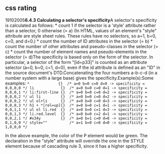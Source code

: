 <article><h1>css rating</h1><time><span class="day">19</span><span class="month">10</span><span class="year">2005</span></time><strong>6.4.3 Calculating a selector's specificity</strong>A selector's specificity is calculated as follows:    * count 1 if the selector is a 'style' attribute rather than a selector, 0 otherwise (= a) (In HTML, values of an element's "style" attribute are style sheet rules. These rules have no selectors, so a=1, b=0, c=0, and d=0.)    * count the number of ID attributes in the selector (= b)    * count the number of other attributes and pseudo-classes in the selector (= c)    * count the number of element names and pseudo-elements in the selector (= d)The specificity is based only on the form of the selector. In particular, a selector of the form "[id=p33]" is counted as an attribute selector (a=0, b=0, c=1, d=0), even if the id attribute is defined as an "ID" in the source document's DTD.Concatenating the four numbers a-b-c-d (in a number system with a large base) gives the specificity.Example(s):Some examples: <code>*             {}  /* a=0 b=0 c=0 d=0 -> specificity = 0,0,0,0 */ li            {}  /* a=0 b=0 c=0 d=1 -> specificity = 0,0,0,1 */ li:first-line {}  /* a=0 b=0 c=0 d=2 -> specificity = 0,0,0,2 */ ul li         {}  /* a=0 b=0 c=0 d=2 -> specificity = 0,0,0,2 */ ul ol+li      {}  /* a=0 b=0 c=0 d=3 -> specificity = 0,0,0,3 */ h1 + *[rel=up]{}  /* a=0 b=0 c=1 d=1 -> specificity = 0,0,1,1 */ ul ol li.red  {}  /* a=0 b=0 c=1 d=3 -> specificity = 0,0,1,3 */ li.red.level  {}  /* a=0 b=0 c=2 d=1 -> specificity = 0,0,2,1 */ #x34y         {}  /* a=0 b=1 c=0 d=0 -> specificity = 0,1,0,0 */ style=""          /* a=1 b=0 c=0 d=0 -> specificity = 1,0,0,0 */<head><style type="text/css">  #x97z { color: red }</style></head><body><p ID=x97z style="color: green"></p></body></code>In the above example, the color of the P element would be green. The declaration in the "style" attribute will override the one in the STYLE element because of cascading rule 3, since it has a higher specificity.</article>